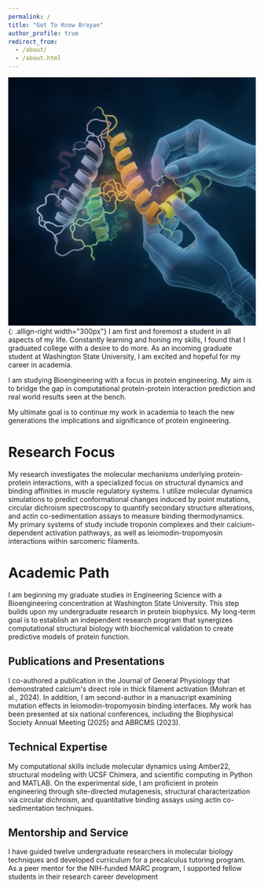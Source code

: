 ```yaml
---
permalink: /
title: "Get To Know Brayan"
author_profile: true
redirect_from: 
  - /about/
  - /about.html
---
```



!["illustration of protein engineering"](/images/openart-image_5iz9nSUA_1752093517415_raw.png){: .allign-right width="300px"}
I am first and foremost a student in all aspects of my life. Constantly learning and honing my skills, I found that I graduated college with a desire to do more. As an incoming graduate student at Washington State University, I am excited and hopeful for my career in academia. 

I am studying Bioengineering with a focus in protein engineering. My aim is to bridge the gap in computational protein-protein interaction prediction and real world results seen at the bench. 

My ultimate goal is to continue my work in academia to teach the new generations the implications and significance of protein engineering. 

Research Focus
======
My research investigates the molecular mechanisms underlying protein-protein interactions, with a specialized focus on structural dynamics and binding affinities in muscle regulatory systems. I utilize molecular dynamics simulations to predict conformational changes induced by point mutations, circular dichroism spectroscopy to quantify secondary structure alterations, and actin co-sedimentation assays to measure binding thermodynamics. My primary systems of study include troponin complexes and their calcium-dependent activation pathways, as well as leiomodin-tropomyosin interactions within sarcomeric filaments.

Academic Path
======
I am beginning my graduate studies in Engineering Science with a Bioengineering concentration at Washington State University. This step builds upon my undergraduate research in protein biophysics. My long-term goal is to establish an independent research program that synergizes computational structural biology with biochemical validation to create predictive models of protein function.

Publications and Presentations
------
I co-authored a publication in the Journal of General Physiology that demonstrated calcium's direct role in thick filament activation (Mohran et al., 2024). In addition, I am second-author in a manuscript examining mutation effects in leiomodin-tropomyosin binding interfaces. My work has been presented at six national conferences, including the Biophysical Society Annual Meeting (2025) and ABRCMS (2023).

Technical Expertise
------
My computational skills include molecular dynamics using Amber22, structural modeling with UCSF Chimera, and scientific computing in Python and MATLAB. On the experimental side, I am proficient in protein engineering through site-directed mutagenesis, structural characterization via circular dichroism, and quantitative binding assays using actin co-sedimentation techniques.

Mentorship and Service
------
I have guided twelve undergraduate researchers in molecular biology techniques and developed curriculum for a precalculus tutoring program. As a peer mentor for the NIH-funded MARC program, I supported fellow students in their research career development

